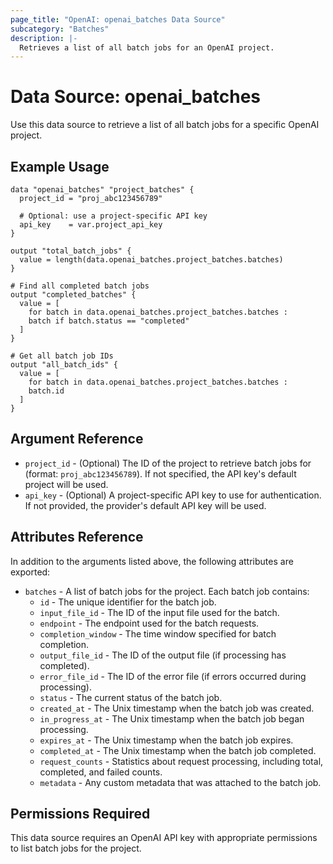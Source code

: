 ```yaml
---
page_title: "OpenAI: openai_batches Data Source"
subcategory: "Batches"
description: |-
  Retrieves a list of all batch jobs for an OpenAI project.
---
```


# Data Source: openai_batches

Use this data source to retrieve a list of all batch jobs for a specific OpenAI project.

## Example Usage

```hcl
data "openai_batches" "project_batches" {
  project_id = "proj_abc123456789"
  
  # Optional: use a project-specific API key
  api_key    = var.project_api_key
}

output "total_batch_jobs" {
  value = length(data.openai_batches.project_batches.batches)
}

# Find all completed batch jobs
output "completed_batches" {
  value = [
    for batch in data.openai_batches.project_batches.batches :
    batch if batch.status == "completed"
  ]
}

# Get all batch job IDs
output "all_batch_ids" {
  value = [
    for batch in data.openai_batches.project_batches.batches :
    batch.id
  ]
}
```

## Argument Reference

* `project_id` - (Optional) The ID of the project to retrieve batch jobs for (format: `proj_abc123456789`). If not specified, the API key's default project will be used.
* `api_key` - (Optional) A project-specific API key to use for authentication. If not provided, the provider's default API key will be used.

## Attributes Reference

In addition to the arguments listed above, the following attributes are exported:

* `batches` - A list of batch jobs for the project. Each batch job contains:
  * `id` - The unique identifier for the batch job.
  * `input_file_id` - The ID of the input file used for the batch.
  * `endpoint` - The endpoint used for the batch requests.
  * `completion_window` - The time window specified for batch completion.
  * `output_file_id` - The ID of the output file (if processing has completed).
  * `error_file_id` - The ID of the error file (if errors occurred during processing).
  * `status` - The current status of the batch job.
  * `created_at` - The Unix timestamp when the batch job was created.
  * `in_progress_at` - The Unix timestamp when the batch job began processing.
  * `expires_at` - The Unix timestamp when the batch job expires.
  * `completed_at` - The Unix timestamp when the batch job completed.
  * `request_counts` - Statistics about request processing, including total, completed, and failed counts.
  * `metadata` - Any custom metadata that was attached to the batch job.

## Permissions Required

This data source requires an OpenAI API key with appropriate permissions to list batch jobs for the project. 